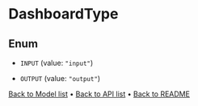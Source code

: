 

# DashboardType

## Enum


* `INPUT` (value: `"input"`)

* `OUTPUT` (value: `"output"`)



[Back to Model list](../README.md#documentation-for-models) &#8226; [Back to API list](../README.md#documentation-for-api-endpoints) &#8226; [Back to README](../README.md)


